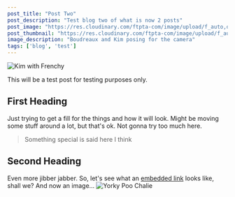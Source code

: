 ```yaml
---
post_title: "Post Two"
post_description: "Test blog two of what is now 2 posts"
post_image: "https://res.cloudinary.com/ftpta-com/image/upload/f_auto,q_70/v1644336125/blog/20201103_193309_zzuabf"
post_thumbnail: "https://res.cloudinary.com/ftpta-com/image/upload/f_auto,c_thumb,w_200,g_face,q_70/v1644336125/blog/20201103_193309_zzuabf"
image_description: "Boudreaux and Kim posing for the camera"
tags: ['blog', 'test']
---
```


![Kim with Frenchy](https://res.cloudinary.com/ftpta-com/image/upload/f_auto,q_70/v1616786059/Boudreaux/20201103_193309_avdkxv "Kim with Frenchie")

This will be a test post for testing purposes only.

## First Heading
Just trying to get a fill for the things and how it will look. Might be moving some stuff around a lot, but that's ok. Not gonna try too much here.

> Something special is said here I think

## Second Heading
Even more jibber jabber. So, let's see what an [embedded link](https://bungie.net "Link to Bungie.net") looks like, shall we? And now an image...
![Yorky Poo Chalie](https://res.cloudinary.com/ftpta-com/image/upload/f_auto,q_70,w_700,h_500/v1615243615/CharlieBrown/20210308_092301_pduci0 "Charlie")